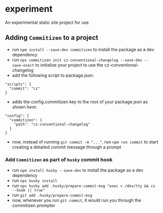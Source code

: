 # experiment
An experimental static site project for use

## Adding `Commitizen` to a project
- run `npm install --save-dev commitizen` to install the package as a dev dependency
- run `npx commitizen init cz-conventional-changelog --save-dev --save-exact` to initialize your project to use the cz-conventional-changelog
- add the following script to package.json:
```
"scripts": {
  "commit": "cz"
}
```
- adds the config.commitizen key to the root of your package.json as shown here:
```
"config": {
  "commitizen": {
    "path": "cz-conventional-changelog"
  }
}
```
- now, instead of running `git commit -m "..."`, run `npm run commit` to start creating a detailed commit message through a prompt

### Add `Commitizen` as part of `husky` commit hook
- run `npm install husky --save-dev` to install the package as a dev dependency
- run `npx husky install`
- run `npx husky add .husky/prepare-commit-msg "exec < /dev/tty && cz --hook || true"`
- run `git add .husky/prepare-commit-msg`
- now, whenever you run `git commit`, it would run you through the commitizen prompter